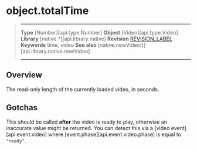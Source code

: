 # object.totalTime

> --------------------- ------------------------------------------------------------------------------------------
> __Type__              [Number][api.type.Number]
> __Object__            [Video][api.type.Video]
> __Library__           [native.*][api.library.native]
> __Revision__          [REVISION_LABEL](REVISION_URL)
> __Keywords__          time, video
> __See also__          [native.newVideo()][api.library.native.newVideo]
> --------------------- ------------------------------------------------------------------------------------------

## Overview

The read-only length of the currently loaded video, in seconds.

## Gotchas

This should be called __after__ the video is ready to play, otherwise an inaccurate value might be returned. You can detect this via a [video event][api.event.video] where [event.phase][api.event.video.phase] is equal to `"ready"`.